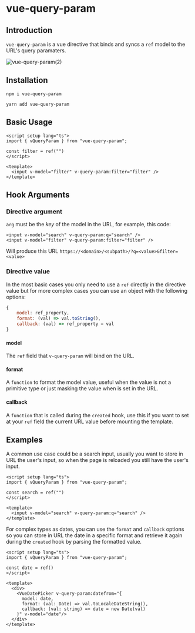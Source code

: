 # vue-query-param

## Introduction

`vue-query-param` is a vue directive that binds and syncs a `ref` model to the URL's query paramaters.

![vue-query-param(2)](https://github.com/TaTo30/vue-query-param/assets/57086025/28d9babc-90c0-4dad-a858-9c6c32345887)


## Installation

```console
npm i vue-query-param
```

```console
yarn add vue-query-param
```

## Basic Usage

```vue
<script setup lang="ts">
import { vQueryParam } from "vue-query-param";

const filter = ref("")
</script>

<template>
  <input v-model="filter" v-query-param:filter="filter" />
</template>
```

## Hook Arguments

### Directive argument

`arg` must be the *key* of the model in the URL, for example, this code:
```vue
<input v-model="search" v-query-param:q="search" />
<input v-model="filter" v-query-param:filter="filter" />
```
Will produce this URL `https://<domain>/<subpath>/?q=<value>&filter=<value>`

### Directive value

In the most basic cases you only need to use a `ref` directly in the directive value but for more complex cases you can use an object with the following options:

```js
{
    model: ref_property,
    format: (val) => val.toString(),
    callback: (val) => ref_property = val
}
```

#### model

The `ref` field that `v-query-param` will bind on the URL.

#### format

A `function` to format the model value, useful when the value is not a primitive type or just masking the value when is set in the URL.

#### callback

A `function` that is called during the `created` hook, use this if you want to set at your `ref` field the current URL value before mounting the template.

## Examples 

A common use case could be a search input, usually you want to store in URL the user's input, so when the page is reloaded you still have the user's input.

```vue
<script setup lang="ts">
import { vQueryParam } from "vue-query-param";

const search = ref("")
</script>

<template>
  <input v-model="search" v-query-param:q="search" />
</template>
```

For complex types as dates, you can use the `format` and `callback` options so you can store in URL the date in a specific format and retrieve it again during the `created` hook by parsing the formatted value.

```vue
<script setup lang="ts">
import { vQueryParam } from "vue-query-param";

const date = ref()
</script>

<template>
  <div>
    <VueDatePicker v-query-param:datefrom="{
      model: date,
      format: (val: Date) => val.toLocaleDateString(),
      callback: (val: string) => date = new Date(val)
    }" v-model="date"/> 
  </div>
</template>
```
